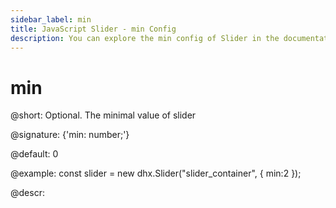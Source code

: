 ```yaml
---
sidebar_label: min
title: JavaScript Slider - min Config 
description: You can explore the min config of Slider in the documentation of the DHTMLX JavaScript UI library. Browse developer guides and API reference, try out code examples and live demos, and download a free 30-day evaluation version of DHTMLX Suite.
---
```


# min

@short: Optional. The minimal value of slider

@signature: {'min: number;'}

@default: 0

@example:
const slider = new dhx.Slider("slider_container", { 
    min:2
});

@descr:

[comment]: # (@related: slider/initializing_slider.md#configuration-properties slider/configuring_slider.md#minimal-and-maximal-values)
